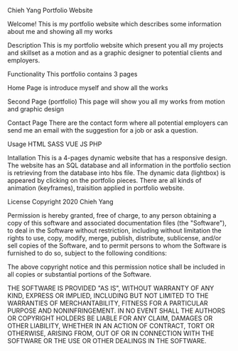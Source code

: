 Chieh Yang Portfolio Website


Welcome! This is my portfolio website which describes some information about me and showing all my works 

Description
This is my portfolio website which present you all my projects and skillset as a motion and as a graphic designer to potential clients and employers.

Functionality
This portfolio contains 3 pages

Home Page is introduce myself and show all the works 

Second Page (portfolio) This page will show you all my works from motion and graphic design 

Contact Page There are the contact form where all potential employers can send me an email with the suggestion for a job or ask a question.

Usage
HTML
SASS
VUE
JS
PHP

Intallation
This is a 4-pages dynamic website that has a responsive design. The website has an SQL database and all information in the portfolio section is retrieving from the database into hbs file. The dynamic data (lightbox) is appeared by clicking on the portfolio pieces. There are all kinds of animation (keyframes), traisition applied in portfolio website.

License
Copyright 2020 Chieh Yang

Permission is hereby granted, free of charge, to any person obtaining a copy of this software and associated documentation files (the "Software"), to deal in the Software without restriction, including without limitation the rights to use, copy, modify, merge, publish, distribute, sublicense, and/or sell copies of the Software, and to permit persons to whom the Software is furnished to do so, subject to the following conditions:

The above copyright notice and this permission notice shall be included in all copies or substantial portions of the Software.

THE SOFTWARE IS PROVIDED "AS IS", WITHOUT WARRANTY OF ANY KIND, EXPRESS OR IMPLIED, INCLUDING BUT NOT LIMITED TO THE WARRANTIES OF MERCHANTABILITY, FITNESS FOR A PARTICULAR PURPOSE AND NONINFRINGEMENT. IN NO EVENT SHALL THE AUTHORS OR COPYRIGHT HOLDERS BE LIABLE FOR ANY CLAIM, DAMAGES OR OTHER LIABILITY, WHETHER IN AN ACTION OF CONTRACT, TORT OR OTHERWISE, ARISING FROM, OUT OF OR IN CONNECTION WITH THE SOFTWARE OR THE USE OR OTHER DEALINGS IN THE SOFTWARE.

